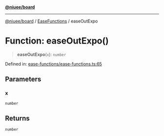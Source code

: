 [**@niuee/board**](../../../README.md)

***

[@niuee/board](../../../globals.md) / [EaseFunctions](../README.md) / easeOutExpo

# Function: easeOutExpo()

> **easeOutExpo**(`x`): `number`

Defined in: [ease-functions/ease-functions.ts:65](https://github.com/niuee/board/blob/e6c1edcccf6525a0cc9088782c7c4653e837f533/src/ease-functions/ease-functions.ts#L65)

## Parameters

### x

`number`

## Returns

`number`
